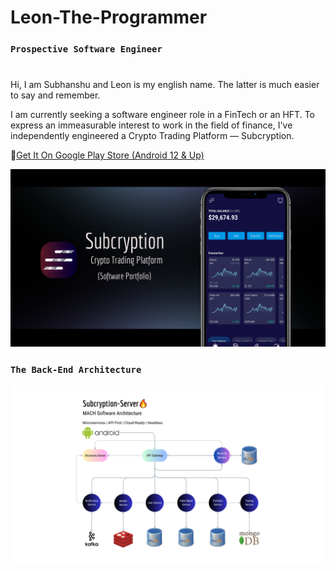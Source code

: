 # Leon-The-Programmer

### `Prospective Software Engineer`

#
Hi, I am Subhanshu and Leon is my english name. The latter is much easier to say and remember.

I am currently seeking a software engineer role in a FinTech or an HFT.
To express an immeasurable interest to work in the field of finance, I've independently engineered a Crypto Trading Platform — Subcryption.

📱[Get It On Google Play Store (Android 12 & Up)](https://play.google.com/store/apps/details?id=com.lymann_alpha.subcryption)

![Subcryption Screenhot](https://github.com/Leon-The-Programmer/Leon-The-Programmer/blob/main/Subcryption%20Featured%20Png.png?raw=true)

### `The Back-End Architecture`

![Architecture Screenshot](https://github.com/Leon-The-Programmer/Leon-The-Programmer/blob/main/Subcryption-Server%20Software%20Architecture.png?raw=true)
